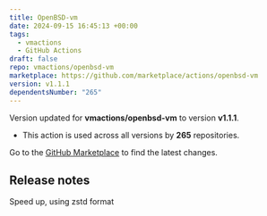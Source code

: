 ```yaml
---
title: OpenBSD-vm
date: 2024-09-15 16:45:13 +00:00
tags:
  - vmactions
  - GitHub Actions
draft: false
repo: vmactions/openbsd-vm
marketplace: https://github.com/marketplace/actions/openbsd-vm
version: v1.1.1
dependentsNumber: "265"
---
```



Version updated for **vmactions/openbsd-vm** to version **v1.1.1**.
- This action is used across all versions by **265** repositories.

Go to the [GitHub Marketplace](https://github.com/marketplace/actions/openbsd-vm) to find the latest changes.

## Release notes

Speed up, using zstd format
